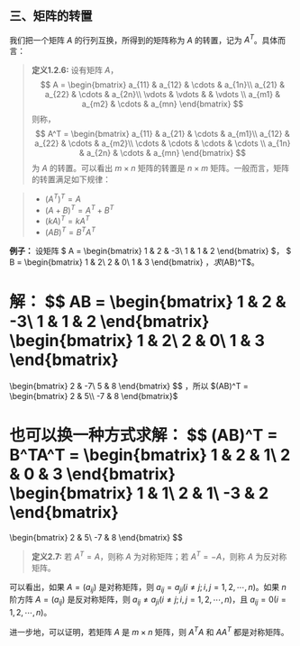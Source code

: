 ## 三、矩阵的转置
我们把一个矩阵 $A$ 的行列互换，所得到的矩阵称为 $A$ 的转置，记为 $A^T$。具体而言：
> **定义1.2.6:** 设有矩阵 $A$，
$$
A = \begin{bmatrix}
a_{11} &  a_{12} & \cdots  & a_{1n}\\
a_{21} &  a_{22} & \cdots  & a_{2n}\\
\vdots & \vdots &  & \vdots \\
a_{m1} &  a_{m2} & \cdots  & a_{mn}
\end{bmatrix}
$$
则称，
$$
A^T = \begin{bmatrix}
a_{11} &  a_{21} & \cdots  & a_{m1}\\
a_{12} &  a_{22} & \cdots  & a_{m2}\\
\cdots & \cdots & \cdots & \cdots \\
a_{1n} &  a_{2n} & \cdots  & a_{mn}
\end{bmatrix}
$$
为 $A$ 的转置。可以看出 $m \times n$ 矩阵的转置是 $n \times m$ 矩阵。一般而言，矩阵的转置满足如下规律：

> * $(A^T)^T = A$
> * $(A + B)^T = A^T + B^T$
> * $(kA)^T = kA^T$
> * $(AB)^T = B^TA^T$

**例子：**
设矩阵 
$
A = \begin{bmatrix}
1 &  2  & -3\\
1 & 1 & 2
\end{bmatrix}
$，
$
B = \begin{bmatrix}
1 & 2\\
2 & 0\\
1 & 3
\end{bmatrix}
$，求$(AB)^T$。

**解：** 
$$
AB = \begin{bmatrix}
1 &  2  & -3\\
1 & 1 & 2
\end{bmatrix}
\begin{bmatrix}
1 & 2\\
2 & 0\\
1 & 3
\end{bmatrix}
=
\begin{bmatrix}
2 & -7\\
5 & 8
\end{bmatrix}
$$
，所以 $(AB)^T = 
\begin{bmatrix}
2 & 5\\
-7 & 8
\end{bmatrix}$

也可以换一种方式求解：
$$
(AB)^T = B^TA^T = 
\begin{bmatrix}
1 &  2  & 1\\
2 & 0 & 3
\end{bmatrix}
\begin{bmatrix}
1 & 1\\
2 & 1\\
-3 & 2
\end{bmatrix}
=
\begin{bmatrix}
2 & 5\\
-7 & 8
\end{bmatrix}
$$

> **定义2.7:** 若 $A^T = A$，则称 $A$ 为对称矩阵；若 $A^T = -A$，则称 $A$ 为反对称矩阵。

可以看出，如果 $A = (a_{ij})$ 是对称矩阵，则 $a_{ij} = a_{ji}(i \ne j; i, j = 1, 2, \cdots, n)$。如果 $n$ 阶方阵 $A = (a_{ij})$ 是反对称矩阵，则  $a_{ij} \ne a_{ji}(i \ne j; i, j = 1, 2, \cdots, n)$，且 $a_{ij} = 0(i = 1, 2, \cdots, n)$。

进一步地，可以证明，若矩阵 $A$ 是 $m \times n$ 矩阵，则 $A^TA$ 和 $AA^T$ 都是对称矩阵。